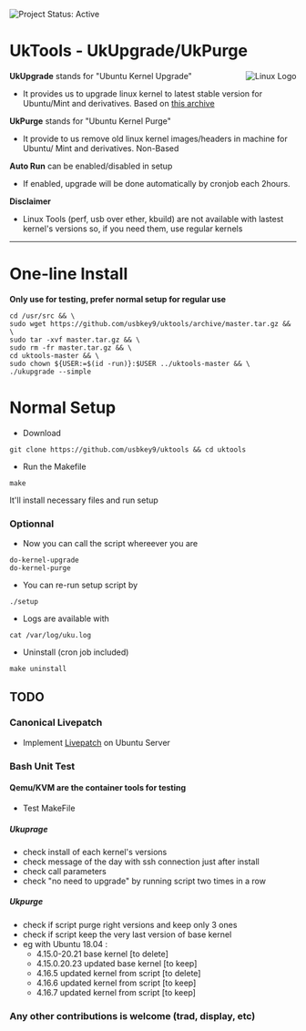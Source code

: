 ![Project Status: Active][Project Status Image]

UkTools - UkUpgrade/UkPurge
===========================

<img align="right" src="https://www.kernel.org/theme/images/logos/tux.png" alt="Linux Logo" title="Tux">

**UkUpgrade** stands for "Ubuntu Kernel Upgrade"
* It provides us to upgrade linux kernel to latest stable version for Ubuntu/Mint
and derivatives. Based on [this archive](http://kernel.ubuntu.com/~kernel-ppa/mainline/)

**UkPurge** stands for "Ubuntu Kernel Purge"
* It provide to us remove old linux kernel images/headers in machine for Ubuntu/
Mint and derivatives. Non-Based

**Auto Run** can be enabled/disabled in setup<br>
* If enabled, upgrade will be done automatically by cronjob each 2hours.

**Disclaimer**
* Linux Tools (perf, usb over ether, kbuild) are not available with lastest kernel's versions so, if you need them, use regular kernels

-----------------------------------------

# One-line Install
**Only use for testing, prefer normal setup for regular use**

```
cd /usr/src && \
sudo wget https://github.com/usbkey9/uktools/archive/master.tar.gz && \
sudo tar -xvf master.tar.gz && \
sudo rm -fr master.tar.gz && \
cd uktools-master && \
sudo chown ${USER:=$(id -run)}:$USER ../uktools-master && \
./ukupgrade --simple
```

# Normal Setup

* Download

```
git clone https://github.com/usbkey9/uktools && cd uktools
```

* Run the Makefile

```
make
```
It'll install necessary files and run setup

### Optionnal

* Now you can call the script whereever you are

```
do-kernel-upgrade
do-kernel-purge
```

* You can re-run setup script by
```
./setup
```

* Logs are available with
```
cat /var/log/uku.log
```

* Uninstall (cron job included)
```
make uninstall
```

## TODO

### Canonical Livepatch
* Implement [Livepatch](https://www.ubuntu.com/server/livepatch) on Ubuntu Server


### Bash Unit Test
#### Qemu/KVM are the container tools for testing

* Test MakeFile

##### Ukuprage
* check install of each kernel's versions
* check message of the day with ssh connection just after install
* check call parameters
* check "no need to upgrade" by running script two times in a row

##### Ukpurge
* check if script purge right versions and keep only 3 ones
* check if script keep the very last version of base kernel
* eg with Ubuntu 18.04 : 
	- 4.15.0-20.21 base kernel [to delete]
	- 4.15.0.20.23 updated base kernel [to keep]
	- 4.16.5 updated kernel from script [to delete]
	- 4.16.6 updated kernel from script [to keep]
	- 4.16.7 updated kernel from script [to keep]

### Any other contributions is welcome (trad, display, etc)

[Project Status Image]: https://img.shields.io/badge/project-active-green.svg "Project Status: Active"
